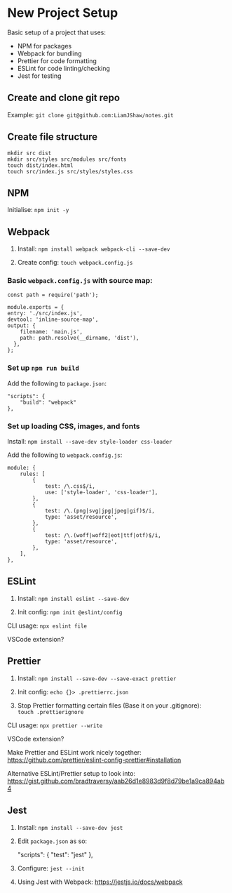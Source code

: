 # New Project Setup
Basic setup of a project that uses:  
- NPM for packages
- Webpack for bundling
- Prettier for code formatting
- ESLint for code linting/checking
- Jest for testing

## Create and clone git repo

Example: `git clone git@github.com:LiamJShaw/notes.git`

## Create file structure

`mkdir src dist`  
`mkdir src/styles src/modules src/fonts`  
`touch dist/index.html`  
`touch src/index.js src/styles/styles.css`  

## NPM

Initialise: `npm init -y`    

## Webpack

1. Install: `npm install webpack webpack-cli --save-dev`  

2. Create config: `touch webpack.config.js`  

### Basic `webpack.config.js` with source map:

    const path = require('path');

    module.exports = {
    entry: './src/index.js',
    devtool: 'inline-source-map',
    output: {
        filename: 'main.js',
        path: path.resolve(__dirname, 'dist'),
      },
    };

### Set up `npm run build`

Add the following to `package.json`:

    "scripts": {
        "build": "webpack"
    },

### Set up loading CSS, images, and fonts

Install: `npm install --save-dev style-loader css-loader`  

Add the following to `webpack.config.js`:  

    module: {
        rules: [
            {
                test: /\.css$/i,
                use: ['style-loader', 'css-loader'],
            },
            {
                test: /\.(png|svg|jpg|jpeg|gif)$/i,
                type: 'asset/resource',
            },
            {
                test: /\.(woff|woff2|eot|ttf|otf)$/i,
                type: 'asset/resource',
            },
        ],
    },

## ESLint

1. Install: `npm install eslint --save-dev`  

2. Init config: `npm init @eslint/config`  

CLI usage: `npx eslint file`  

VSCode extension?  

## Prettier

1. Install: `npm install --save-dev --save-exact prettier`  

2. Init config: `echo {}> .prettierrc.json`  

3. Stop Prettier formatting certain files (Base it on your .gitignore):  
`touch .prettierignore`    

CLI usage: `npx prettier --write`

VSCode extension?  

Make Prettier and ESLint work nicely together: https://github.com/prettier/eslint-config-prettier#installation

Alternative ESLint/Prettier setup to look into: https://gist.github.com/bradtraversy/aab26d1e8983d9f8d79be1a9ca894ab4

## Jest

1. Install: `npm install --save-dev jest`  

2. Edit `package.json` as so:  

    "scripts": {
        "test": "jest"
    },

3. Configure: `jest --init`

4. Using Jest with Webpack: https://jestjs.io/docs/webpack
